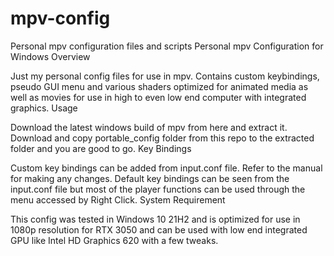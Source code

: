 # mpv-config
Personal mpv configuration files and scripts
Personal mpv Configuration for Windows
Overview

Just my personal config files for use in mpv. Contains custom keybindings, pseudo GUI menu and various shaders optimized for animated media as well as movies for use in high to even low end computer with integrated graphics.
Usage

Download the latest windows build of mpv from here and extract it. Download and copy portable_config folder from this repo to the extracted folder and you are good to go.
Key Bindings

Custom key bindings can be added from input.conf file. Refer to the manual for making any changes. Default key bindings can be seen from the input.conf file but most of the player functions can be used through the menu accessed by Right Click.
System Requirement

This config was tested in Windows 10 21H2 and is optimized for use in 1080p resolution for RTX 3050 and can be used with low end integrated GPU like Intel HD Graphics 620 with a few tweaks.
